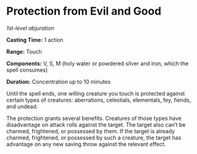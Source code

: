 <title>Protection from Evil and Good</title>

# Protection from Evil and Good

_1st-level abjuration_

**Casting Time:** 1 action

**Range:** Touch

**Components:** V, S, M (holy water or
powdered silver and iron, which the spell
consumes)

**Duration:** Concentration up to 10 minutes

Until the spell ends, one willing creature
you touch is protected against certain types
of creatures: aberrations, celestials,
elementals, fey, fiends, and
undead.

The protection grants several benefits.
Creatures of those types have disadvantage on
attack rolls against the target. The target
also can’t be charmed, frightened, or
possessed by them. If the target is already
charmed, frightened, or possessed by such a
creature, the target has advantage on any new
saving throw against the relevant effect.



